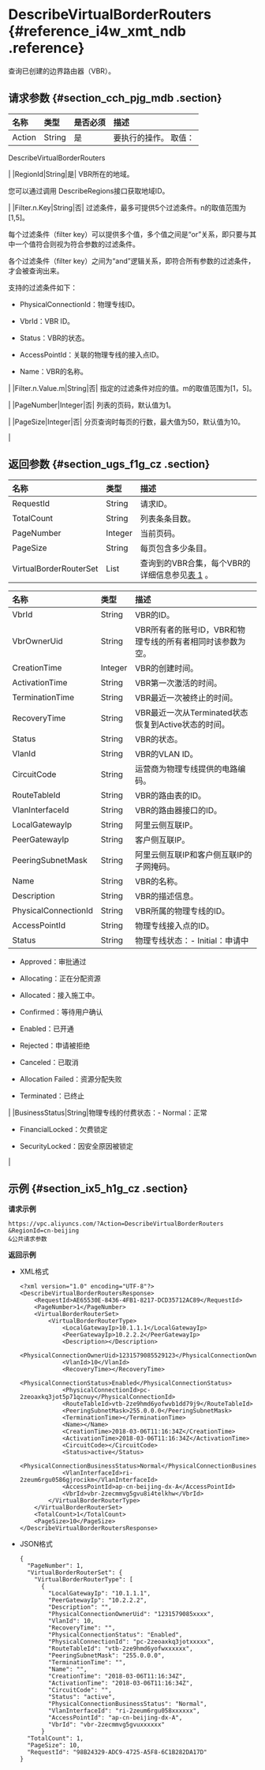 # DescribeVirtualBorderRouters {#reference_i4w_xmt_ndb .reference}

查询已创建的边界路由器（VBR）。

## 请求参数 {#section_cch_pjg_mdb .section}

|名称|类型|是否必须|描述|
|:-|:-|:---|:-|
|Action|String|是| 要执行的操作。 取值：

 DescribeVirtualBorderRouters

 |
|RegionId|String|是| VBR所在的地域。

 您可以通过调用 DescribeRegions接口获取地域ID。

 |
|Filter.n.Key|String|否| 过滤条件，最多可提供5个过滤条件。n的取值范围为\[1,5\]。

 每个过滤条件（filter key）可以提供多个值，多个值之间是“or”关系，即只要与其中一个值符合则视为符合参数的过滤条件。

 各个过滤条件（filter key）之间为“and”逻辑关系，即符合所有参数的过滤条件，才会被查询出来。

 支持的过滤条件如下：

-   PhysicalConnectionId：物理专线ID。

-   VbrId：VBR ID。

-   Status：VBR的状态。

-   AccessPointId：关联的物理专线的接入点ID。

-   Name：VBR的名称。


 |
|Filter.n.Value.m|String|否| 指定的过滤条件对应的值。m的取值范围为\[1，5\]。

 |
|PageNumber|Integer|否| 列表的页码，默认值为1。

 |
|PageSize|Integer|否| 分页查询时每页的行数，最大值为50，默认值为10。

 |

## 返回参数 {#section_ugs_f1g_cz .section}

|名称|类型|描述|
|:-|:-|:-|
|RequestId|String|请求ID。|
|TotalCount|String|列表条条目数。|
|PageNumber|Integer|当前页码。|
|PageSize|String|每页包含多少条目。|
|VirtualBorderRouterSet|List|查询到的VBR合集，每个VBR的详细信息参见[表 1](#table_px2_zbt_4db) 。|

|名称|类型|描述|
|:-|:-|:-|
|VbrId|String|VBR的ID。|
|VbrOwnerUid|String|VBR所有者的账号ID，VBR和物理专线的所有者相同时该参数为空。|
|CreationTime|Integer|VBR的创建时间。|
|ActivationTime|String|VBR第一次激活的时间。|
|TerminationTime|String|VBR最近一次被终止的时间。|
|RecoveryTime|String|VBR最近一次从Terminated状态恢复到Active状态的时间。|
|Status|String|VBR的状态。|
|VlanId|String|VBR的VLAN ID。|
|CircuitCode|String|运营商为物理专线提供的电路编码。|
|RouteTableId|String|VBR的路由表的ID。|
|VlanInterfaceId|String|VBR的路由器接口的ID。|
|LocalGatewayIp|String|阿里云侧互联IP。|
|PeerGatewayIp|String|客户侧互联IP。|
|PeeringSubnetMask|String|阿里云侧互联IP和客户侧互联IP的子网掩码。|
|Name|String|VBR的名称。|
|Description|String|VBR的描述信息。|
|PhysicalConnectionId|String|VBR所属的物理专线的ID。|
|AccessPointId|String|物理专线接入点的ID。|
|Status|String|物理专线状态：-   Initial：申请中

-   Approved：审批通过

-   Allocating：正在分配资源

-   Allocated：接入施工中。

-   Confirmed：等待用户确认

-   Enabled：已开通

-   Rejected：申请被拒绝

-   Canceled：已取消

-   Allocation Failed：资源分配失败

-   Terminated：已终止


|
|BusinessStatus|String|物理专线的付费状态：-   Normal：正常

-   FinancialLocked：欠费锁定

-   SecurityLocked：因安全原因被锁定


|

## 示例 {#section_ix5_h1g_cz .section}

**请求示例**

``` {#createVPCpub}
https://vpc.aliyuncs.com/?Action=DescribeVirtualBorderRouters
&RegionId=cn-beijing
&公共请求参数
```

**返回示例**

-   XML格式

    ```
    <?xml version="1.0" encoding="UTF-8"?>
    <DescribeVirtualBorderRoutersResponse>
    	<RequestId>AE65530E-8436-4FB1-8217-DCD35712AC89</RequestId>
    	<PageNumber>1</PageNumber>
    	<VirtualBorderRouterSet>
    		<VirtualBorderRouterType>
    			<LocalGatewayIp>10.1.1.1</LocalGatewayIp>
    			<PeerGatewayIp>10.2.2.2</PeerGatewayIp>
    			<Description></Description>
    			<PhysicalConnectionOwnerUid>1231579085529123</PhysicalConnectionOwnerUid>
    			<VlanId>10</VlanId>
    			<RecoveryTime></RecoveryTime>
    			<PhysicalConnectionStatus>Enabled</PhysicalConnectionStatus>
    			<PhysicalConnectionId>pc-2zeoaxkq3jot5p71qcnuy</PhysicalConnectionId>
    			<RouteTableId>vtb-2ze9hmd6yofwvb1dd79j9</RouteTableId>
    			<PeeringSubnetMask>255.0.0.0</PeeringSubnetMask>
    			<TerminationTime></TerminationTime>
    			<Name></Name>
    			<CreationTime>2018-03-06T11:16:34Z</CreationTime>
    			<ActivationTime>2018-03-06T11:16:34Z</ActivationTime>
    			<CircuitCode></CircuitCode>
    			<Status>active</Status>
    			<PhysicalConnectionBusinessStatus>Normal</PhysicalConnectionBusinessStatus>
    			<VlanInterfaceId>ri-2zeum6rgu0586gjrocikm</VlanInterfaceId>
    			<AccessPointId>ap-cn-beijing-dx-A</AccessPointId>
    			<VbrId>vbr-2zecmmvg5gvu8i4telkhw</VbrId>
    		</VirtualBorderRouterType>
    	</VirtualBorderRouterSet>
    	<TotalCount>1</TotalCount>
    	<PageSize>10</PageSize>
    </DescribeVirtualBorderRoutersResponse>
    ```

-   JSON格式

    ```
    {
      "PageNumber": 1,
      "VirtualBorderRouterSet": {
        "VirtualBorderRouterType": [
          {
            "LocalGatewayIp": "10.1.1.1",
            "PeerGatewayIp": "10.2.2.2",
            "Description": "",
            "PhysicalConnectionOwnerUid": "1231579085xxxx",
            "VlanId": 10,
            "RecoveryTime": "",
            "PhysicalConnectionStatus": "Enabled",
            "PhysicalConnectionId": "pc-2zeoaxkq3jotxxxxx",
            "RouteTableId": "vtb-2ze9hmd6yofwxxxxxx",
            "PeeringSubnetMask": "255.0.0.0",
            "TerminationTime": "",
            "Name": "",
            "CreationTime": "2018-03-06T11:16:34Z",
            "ActivationTime": "2018-03-06T11:16:34Z",
            "CircuitCode": "",
            "Status": "active",
            "PhysicalConnectionBusinessStatus": "Normal",
            "VlanInterfaceId": "ri-2zeum6rgu058xxxxxx",
            "AccessPointId": "ap-cn-beijing-dx-A",
            "VbrId": "vbr-2zecmmvg5gvuxxxxxx"
          }
      "TotalCount": 1,
      "PageSize": 10,
      "RequestId": "98B24329-ADC9-4725-A5F8-6C1B282DA17D"
    }
    ```


